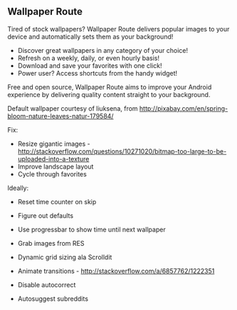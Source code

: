 Wallpaper Route
---------------

Tired of stock wallpapers? Wallpaper Route delivers popular images to your device and automatically sets them as your background! 

* Discover great wallpapers in any category of your choice!
* Refresh on a weekly, daily, or even hourly basis!
* Download and save your favorites with one click!
* Power user? Access shortcuts from the handy widget!

Free and open source, Wallpaper Route aims to improve your Android experience by delivering quality content straight to your background.

Default wallpaper courtesy of liuksena, from http://pixabay.com/en/spring-bloom-nature-leaves-natur-179584/

Fix:
* Resize gigantic images - http://stackoverflow.com/questions/10271020/bitmap-too-large-to-be-uploaded-into-a-texture
* Improve landscape layout
* Cycle through favorites

Ideally:
* Reset time counter on skip
* Figure out defaults

* Use progressbar to show time until next wallpaper
* Grab images from RES
* Dynamic grid sizing ala Scrolldit
* Animate transitions - http://stackoverflow.com/a/6857762/1222351
* Disable autocorrect
* Autosuggest subreddits
